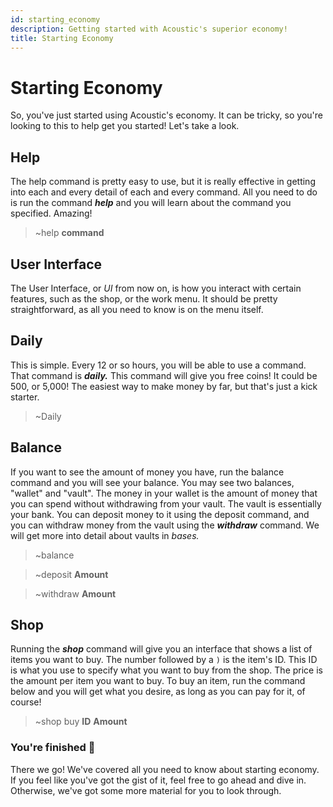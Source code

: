 ```yaml
---
id: starting_economy
description: Getting started with Acoustic's superior economy!
title: Starting Economy
---
```


# Starting Economy

So, you've just started using Acoustic's economy. It can be tricky, so you're looking to this to help get you started! Let's take a look.

## Help

The help command is pretty easy to use, but it is really effective in getting into each and every detail of each and every command. All you need to do is run the command ***help*** and you will learn about the command you specified. Amazing!

> ~help **command**

## User Interface

The User Interface, or *UI* from now on, is how you interact with certain features, such as the shop, or the work menu. It should be pretty straightforward, as all you need to know is on the menu itself.

## Daily

This is simple. Every 12 or so hours, you will be able to use a command. That command is ***daily.*** This command will give you free coins! It could be 500, or 5,000! The easiest way to make money by far, but that's just a kick starter.

> ~Daily

## Balance

If you want to see the amount of money you have, run the balance command and you will see your balance. You may see two balances, "wallet" and "vault". The money in your wallet is the amount of money that you can spend without withdrawing from your vault. The vault is essentially your bank. You can deposit money to it using the deposit command, and you can withdraw money from the vault using the ***withdraw*** command. We will get more into detail about vaults in *bases.*

> ~balance

> ~deposit **Amount**

> ~withdraw **Amount**

## Shop

Running the ***shop*** command will give you an interface that shows a list of items you want to buy. The number followed by a `)` is the item's ID. This ID is what you use to specify what you want to buy from the shop. The price is the amount per item you want to buy. To buy an item, run the command below and you will get what you desire, as long as you can pay for it, of course!

> ~shop buy **ID** **Amount**

### You're finished 🥳

There we go! We've covered all you need to know about starting economy. If you feel like you've got the gist of it, feel free to go ahead and dive in. Otherwise, we've got some more material for you to look through.

